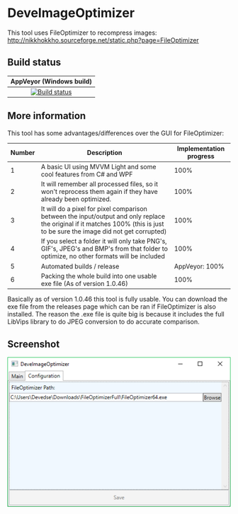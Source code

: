 # DeveImageOptimizer
This tool uses FileOptimizer to recompress images: http://nikkhokkho.sourceforge.net/static.php?page=FileOptimizer

## Build status

| AppVeyor (Windows build) |
|:------------------------:|
| [![Build status](https://ci.appveyor.com/api/projects/status/0xdjwyxh2iq21p4y?svg=true)](https://ci.appveyor.com/project/devedse/deveimageoptimizerwpf) |

## More information

This tool has some advantages/differences over the GUI for FileOptimizer:

| Number | Description | Implementation progress |
| --- | --- | --- |
| 1 | A basic UI using MVVM Light and some cool features from C# and WPF | 100% |
| 2 | It will remember all processed files, so it won't reprocess them again if they have already been optimized. | 100% |
| 3 | It will do a pixel for pixel comparison between the input/output and only replace the original if it matches 100% (this is just to be sure the image did not get corrupted) | 100% |
| 4 | If you select a folder it will only take PNG's, GIF's, JPEG's and BMP's from that folder to optimize, no other formats will be included | 100% |
| 5 | Automated builds / release | AppVeyor: 100% |
| 6 | Packing the whole build into one usable exe file (As of version 1.0.46) | 100% |

Basically as of version 1.0.46 this tool is fully usable. You can download the exe file from the releases page which can be ran if FileOptimizer is also installed.
The reason the .exe file is quite big is because it includes the full LibVips library to do JPEG conversion to do accurate comparison.

## Screenshot

![Screenshot](Screenshot.png)
